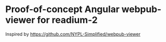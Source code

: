 # Proof-of-concept Angular webpub-viewer for readium-2

Inspired by https://github.com/NYPL-Simplified/webpub-viewer
